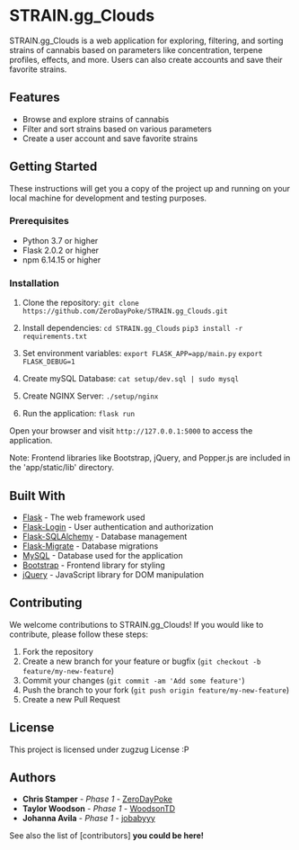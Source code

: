 # STRAIN.gg_Clouds

STRAIN.gg_Clouds is a web application for exploring, filtering, and sorting strains of cannabis 
based on parameters like concentration, terpene profiles, effects, and more. Users can also create 
accounts and save their favorite strains.

## Features

- Browse and explore strains of cannabis
- Filter and sort strains based on various parameters
- Create a user account and save favorite strains

## Getting Started

These instructions will get you a copy of the project up and running on your local machine for development and testing purposes.

### Prerequisites

- Python 3.7 or higher
- Flask 2.0.2 or higher
- npm 6.14.15 or higher

### Installation

1. Clone the repository:
```git clone https://github.com/ZeroDayPoke/STRAIN.gg_Clouds.git```

2. Install dependencies:
```cd STRAIN.gg_Clouds```
```pip3 install -r requirements.txt```

4. Set environment variables:
```export FLASK_APP=app/main.py```
```export FLASK_DEBUG=1```

5. Create mySQL Database:
```cat setup/dev.sql | sudo mysql```

6. Create NGINX Server:
```./setup/nginx```

7. Run the application:
```flask run```


Open your browser and visit `http://127.0.0.1:5000` to access the application.

Note: Frontend libraries like Bootstrap, jQuery, and Popper.js are included in the 'app/static/lib' directory.

## Built With

- [Flask](https://flask.palletsprojects.com/) - The web framework used
- [Flask-Login](https://flask-login.readthedocs.io/en/latest/) - User authentication and authorization
- [Flask-SQLAlchemy](https://flask-sqlalchemy.palletsprojects.com/) - Database management
- [Flask-Migrate](https://flask-migrate.readthedocs.io/) - Database migrations
- [MySQL](https://www.mysql.com/) - Database used for the application
- [Bootstrap](https://getbootstrap.com/) - Frontend library for styling
- [jQuery](https://jquery.com/) - JavaScript library for DOM manipulation

## Contributing

We welcome contributions to STRAIN.gg_Clouds! If you would like to contribute, please follow these steps:

1. Fork the repository
2. Create a new branch for your feature or bugfix (`git checkout -b feature/my-new-feature`)
3. Commit your changes (`git commit -am 'Add some feature'`)
4. Push the branch to your fork (`git push origin feature/my-new-feature`)
5. Create a new Pull Request

## License

This project is licensed under zugzug License :P

## Authors

- **Chris Stamper** - *Phase 1* - [ZeroDayPoke](https://github.com/ZeroDayPoke)
- **Taylor Woodson** - *Phase 1* - [WoodsonTD](https://github.com/WoodsonTD)
- **Johanna Avila** - *Phase 1* - [jobabyyy](https://github.com/jobabyyy)

See also the list of [contributors] **you could be here!**
